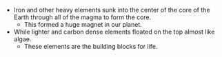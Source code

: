 
- Iron and other heavy elements sunk into the center of the core of the Earth through all of the magma to form the core.
	- This formed a huge magnet in our planet.
- While lighter and carbon dense elements floated on the top almost like algae.
	- These elements are the building blocks for life.